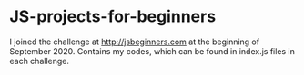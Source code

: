 # JS-projects-for-beginners
I joined the challenge at http://jsbeginners.com at the beginning of September 2020. Contains my codes, which can be found in index.js files in each challenge.
